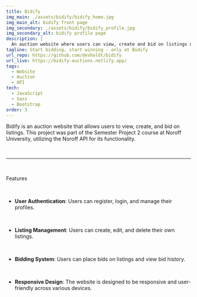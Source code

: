 ```yaml
---
title: Bidify
img_main: ./assets/bidify/bidify_home.jpg
img_main_alt: bidify front page
img_secondary: ./assets/bidify/bidify_profile.jpg
img_secondary_alt: bidify profile page
description: |
  An auction website where users can view, create and bid on listings using an API to fetch and recieve data.
tagline: Start bidding, start winning - only at Bidify
url_repo: https://github.com/devholdt/bidify
url_live: https://bidify-auctions.netlify.app/
tags:
  - Website
  - Auction
  - API
tech:
  - JavaScript
  - Sass
  - Bootstrap
order: 3
---
```


<p class="text-xl">
  Bidify is an auction website that allows users to view, create, and bid on listings. This project was part of the Semester Project 2 course at Noroff University, utilizing the Noroff API for its functionality.
</p>

&nbsp;

---

&nbsp;

<p class="text-lg font-[600]">
  Features
</p>

&nbsp;

- **User Authentication**: Users can register, login, and manage their profiles.

&nbsp;

- **Listing Management**: Users can create, edit, and delete their own listings.

&nbsp;

- **Bidding System**: Users can place bids on listings and view bid history.

&nbsp;

- **Responsive Design**: The website is designed to be responsive and user-friendly across various devices.
